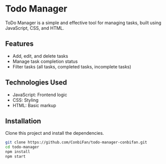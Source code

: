# Todo Manager
ToDo Manager is a simple and effective tool for managing tasks, built using JavaScript, CSS, and HTML.
## Features
- Add, edit, and delete tasks
- Manage task completion status
- Filter tasks (all tasks, completed tasks, incomplete tasks)
## Technologies Used
- JavaScript: Frontend logic
- CSS: Styling
- HTML: Basic markup
## Installation
Clone this project and install the dependencies.
```bash
git clone https://github.com/ConbiFan/todo-manager-conbifan.git
cd todo-manager
npm install
npm start
